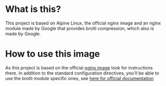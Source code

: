 # What is this?
This project is based on Alpine Linux, the official nginx image and an nginx module made by Google that provides brotli compression, which also is made by Google.

# How to use this image
As this project is based on the official [nginx image](https://hub.docker.com/_/nginx/) look for instructions there. In addition to the standard configuration directives, you'll be able to use the brotli module specific ones, see [here for official documentation](https://github.com/google/ngx_brotli#configuration-directives)

